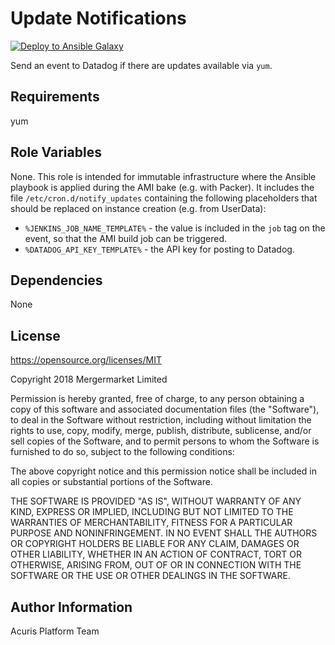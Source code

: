 Update Notifications
=========

[![Deploy to Ansible Galaxy](https://github.com/mergermarket/ansible-role-update-notifications/actions/workflows/deploy.yml/badge.svg)](https://github.com/mergermarket/ansible-role-update-notifications/actions/workflows/deploy.yml)

Send an event to Datadog if there are updates available via `yum`.

Requirements
------------

yum

Role Variables
--------------

None. This role is intended for immutable infrastructure where the Ansible playbook is applied during the AMI bake (e.g. with Packer). It includes the file `/etc/cron.d/notify_updates` containing the following placeholders that should be replaced on instance creation (e.g. from UserData):

* `%JENKINS_JOB_NAME_TEMPLATE%` - the value is included in the `job` tag on the event, so that the AMI build job can be triggered.
* `%DATADOG_API_KEY_TEMPLATE%` - the API key for posting to Datadog.

Dependencies
------------

None

License
-------

https://opensource.org/licenses/MIT

Copyright 2018 Mergermarket Limited

Permission is hereby granted, free of charge, to any person obtaining a copy of this software and associated documentation files (the "Software"), to deal in the Software without restriction, including without limitation the rights to use, copy, modify, merge, publish, distribute, sublicense, and/or sell copies of the Software, and to permit persons to whom the Software is furnished to do so, subject to the following conditions:

The above copyright notice and this permission notice shall be included in all copies or substantial portions of the Software.

THE SOFTWARE IS PROVIDED "AS IS", WITHOUT WARRANTY OF ANY KIND, EXPRESS OR IMPLIED, INCLUDING BUT NOT LIMITED TO THE WARRANTIES OF MERCHANTABILITY, FITNESS FOR A PARTICULAR PURPOSE AND NONINFRINGEMENT. IN NO EVENT SHALL THE AUTHORS OR COPYRIGHT HOLDERS BE LIABLE FOR ANY CLAIM, DAMAGES OR OTHER LIABILITY, WHETHER IN AN ACTION OF CONTRACT, TORT OR OTHERWISE, ARISING FROM, OUT OF OR IN CONNECTION WITH THE SOFTWARE OR THE USE OR OTHER DEALINGS IN THE SOFTWARE.

Author Information
------------------

Acuris Platform Team
